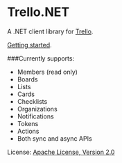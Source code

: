 # Trello.NET
A .NET client library for [Trello](https://trello.com).

[Getting started](https://github.com/dillenmeister/trellonet/wiki).

###Currently supports:
* Members (read only)
* Boards
* Lists
* Cards
* Checklists
* Organizations
* Notifications
* Tokens
* Actions
* Both sync and async APIs
	
License: [Apache License, Version 2.0](http://www.apache.org/licenses/LICENSE-2.0.html)	